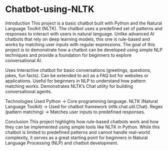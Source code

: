 # Chatbot-using-NLTK
Introduction
This project is a basic chatbot built with Python and the Natural Language Toolkit (NLTK). The chatbot uses a predefined set of patterns and responses to interact with users in natural language. Unlike advanced AI chatbots that rely on deep learning models, this one is rule-based and works by matching user inputs with regular expressions.
The goal of this project is to demonstrate how a chatbot can be developed using simple NLP techniques and provide a foundation for beginners to explore conversational AI.

Uses
Interactive chatbot for basic conversations (greetings, questions, jokes, fun facts).
Can be extended to act as a FAQ bot for websites or applications.
Useful for beginners in NLP to understand how pattern matching works.
Demonstrates NLTK’s Chat utility for building conversational agents.

Technologies Used
Python → Core programming language.
NLTK (Natural Language Toolkit) → Used for chatbot framework (nltk.chat.util.Chat).
Regex (pattern matching) → Matches user inputs to predefined responses.

Conclusion
This project highlights how rule-based chatbots work and how they can be implemented using simple tools like NLTK in Python. While this chatbot is limited to predefined patterns and cannot handle real-world complexity, it serves as a great starting point for beginners in Natural Language Processing (NLP) and chatbot development.
